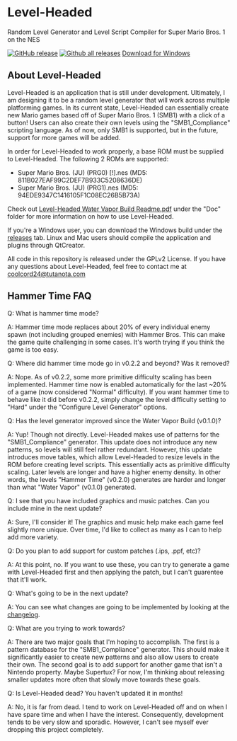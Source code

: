 Level-Headed
============

Random Level Generator and Level Script Compiler for Super Mario Bros. 1 on the NES

[![GitHub release](https://img.shields.io/github/release/Coolcord/Level-Headed.svg)](https://GitHub.com/Coolcord/Level-Headed/releases)
[![Github all releases](https://img.shields.io/github/downloads/Coolcord/Level-Headed/total.svg)](https://GitHub.com/Coolcord/Level-Headed/releases)
[Download for Windows](https://github.com/Coolcord/Level-Headed/releases/download/v0.2.4/Level-Headed.v0.2.4.zip)

## About Level-Headed

 Level-Headed is an application that is still under development. Ultimately, I am
 designing it to be a random level generator that will work across multiple platforming
 games. In its current state, Level-Headed can essentially create new Mario games based
 off of Super Mario Bros. 1 (SMB1) with a click of a button! Users can also create their
 own levels using the "SMB1_Compliance" scripting language. As of now, only SMB1 is
 supported, but in the future, support for more games will be added.
 
 In order for Level-Headed to work properly, a base ROM must be supplied to Level-Headed.
 The following 2 ROMs are supported:
 * Super Mario Bros. (JU) (PRG0) [!].nes (MD5: 811B027EAF99C2DEF7B933C5208636DE)
 * Super Mario Bros. (JU) (PRG1).nes (MD5: 94EDE9347C1416105F1C08EC26B5B73A)
 
 Check out [Level-Headed Water Vapor Build Readme.pdf](https://github.com/Coolcord/Level-Headed/blob/master/Doc/Level-Headed%20Water%20Vapor%20Build%20Readme.pdf) under the "Doc" folder for more
 information on how to use Level-Headed.
 
 If you're a Windows user, you can download the Windows build under the [releases](https://github.com/Coolcord/Level-Headed/releases) tab. Linux and Mac users should compile the application and plugins through QtCreator.
 
 All code in this repository is released under the GPLv2 License. If you have any questions about Level-Headed, feel free to contact me at coolcord24@tutanota.com

 ## Hammer Time FAQ
 
 Q: What is hammer time mode?
 
 A: Hammer time mode replaces about 20% of every individual enemy spawn (not including grouped enemies)
 with Hammer Bros. This can make the game quite challenging in some cases. It's worth trying if you
 think the game is too easy.
 
 Q: Where did hammer time mode go in v0.2.2 and beyond? Was it removed?
 
 A: Nope. As of v0.2.2, some more primitive difficulty scaling has been implemented. Hammer time now is enabled
 automatically for the last ~20% of a game (now considered "Normal" difficulty). If you want hammer time to behave
 like it did before v0.2.2, simply change the level difficulty setting to "Hard" under the "Configure Level Generator"
 options.
 
 Q: Has the level generator improved since the Water Vapor Build (v0.1.0)?
 
 A: Yup! Though not directly. Level-Headed makes use of patterns for the "SMB1_Compliance"
 generator. This update does not introduce any new patterns, so levels will still feel rather
 redundant. However, this update introduces move tables, which allow Level-Headed to resize
 levels in the ROM before creating level scripts. This essentially acts as primitive difficulty scaling.
 Later levels are longer and have a higher enemy density. In other words, the levels "Hammer Time"
 (v0.2.0) generates are harder and longer than what "Water Vapor" (v0.1.0) generated.
 
 Q: I see that you have included graphics and music patches. Can you include mine in the next update?
 
 A: Sure, I'll consider it! The graphics and music help make each game feel slightly more unique. Over time,
 I'd like to collect as many as I can to help add more variety.
 
 Q: Do you plan to add support for custom patches (.ips, .ppf, etc)?
 
 A: At this point, no. If you want to use these, you can try to generate a game with Level-Headed first
 and then applying the patch, but I can't guarentee that it'll work.
 
 Q: What's going to be in the next update?
 
 A: You can see what changes are going to be implemented by looking at the [changelog](https://github.com/Coolcord/Level-Headed/blob/master/Changelog.txt).
 
 Q: What are you trying to work towards?
 
 A: There are two major goals that I'm hoping to accomplish. The first is a pattern database for the 
 "SMB1_Compliance" generator. This should make it significantly easier to create new patterns and also
 allow users to create their own. The second goal is to add support for another game that isn't a
 Nintendo property. Maybe Supertux? For now, I'm thinking about releasing smaller updates more
 often that slowly move towards these goals.
 
 Q: Is Level-Headed dead? You haven't updated it in months!
 
 A: No, it is far from dead. I tend to work on Level-Headed off and on when I have spare time and when
 I have the interest. Consequently, development tends to be very slow and sporadic. However, I can't see
 myself ever dropping this project completely.
 
